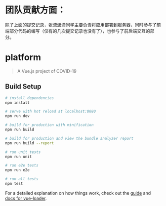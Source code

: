 # 团队贡献方面：
除了上面的提交记录，张流潇潇同学主要负责将应用部署到服务器，同时参与了前端部分代码的编写（仅有的几次提交记录也没有了），也参与了前后端交互的部分。

# platform

> A Vue.js project of COVID-19


## Build Setup

``` bash
# install dependencies
npm install

# serve with hot reload at localhost:8080
npm run dev

# build for production with minification
npm run build

# build for production and view the bundle analyzer report
npm run build --report

# run unit tests
npm run unit

# run e2e tests
npm run e2e

# run all tests
npm test
```

For a detailed explanation on how things work, check out the [guide](http://vuejs-templates.github.io/webpack/) and [docs for vue-loader](http://vuejs.github.io/vue-loader).
